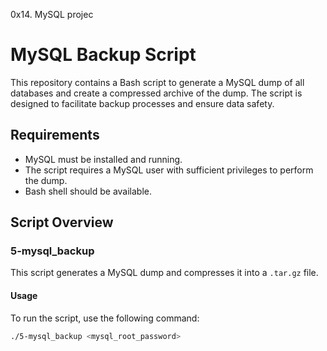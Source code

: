 0x14. MySQL projec

# MySQL Backup Script

This repository contains a Bash script to generate a MySQL dump of all databases and create a compressed archive of the dump. The script is designed to facilitate backup processes and ensure data safety.

## Requirements

- MySQL must be installed and running.
- The script requires a MySQL user with sufficient privileges to perform the dump.
- Bash shell should be available.

## Script Overview

### 5-mysql_backup

This script generates a MySQL dump and compresses it into a `.tar.gz` file.

#### Usage

To run the script, use the following command:

```bash
./5-mysql_backup <mysql_root_password>

